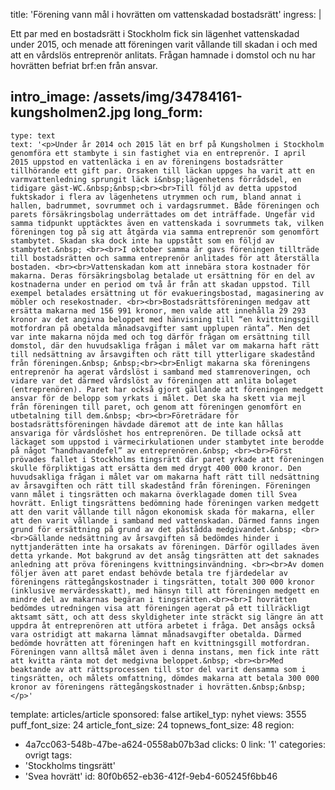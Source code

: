 title: 'Förening vann mål i hovrätten om vattenskadad bostadsrätt'
ingress: |
  <p>Ett par med en bostadsrätt i Stockholm fick sin lägenhet vattenskadad under 2015, och menade att föreningen varit vållande till skadan i och med att en vårdslös entreprenör anlitats. Frågan hamnade i domstol och nu har hovrätten befriat brf:en från ansvar.
  </p>
  
intro_image: /assets/img/34784161-kungsholmen2.jpg
long_form:
  -
    type: text
    text: '<p>Under år 2014 och 2015 lät en brf på Kungsholmen i Stockholm genomföra ett stambyte i sin fastighet via en entreprenör. I april 2015 uppstod en vattenläcka i en av föreningens bostadsrätter tillhörande ett gift par. Orsaken till läckan uppges ha varit att en varmvattenledning sprungit läck i&nbsp;lägenhetens förrådsdel, en tidigare gäst-WC.&nbsp;&nbsp;<br><br>Till följd av detta uppstod fuktskador i flera av lägenhetens utrymmen och rum, bland annat i hallen, badrummet, sovrummet och i vardagsrummet. Både föreningen och parets försäkringsbolag underrättades om det inträffade. Ungefär vid samma tidpunkt upptäcktes även en vattenskada i sovrummets tak, vilken föreningen tog på sig att åtgärda via samma entreprenör som genomfört stambytet. Skadan ska dock inte ha uppstått som en följd av stambytet.&nbsp; <br><br>I oktober samma år gavs föreningen tillträde till bostadsrätten och samma entreprenör anlitades för att återställa bostaden. <br><br>Vattenskadan kom att innebära stora kostnader för makarna. Deras försäkringsbolag betalade ut ersättning för en del av kostnaderna under en period om två år från att skadan uppstod. Till exempel betalades ersättning ut för evakueringsbostad, magasinering av möbler och resekostnader. <br><br>Bostadsrättsföreningen medgav att ersätta makarna med 156 991 kronor, men valde att innehålla 29 293 kronor av det angivna beloppet med hänvisning till “en kvittningsgill motfordran på obetalda månadsavgifter samt upplupen ränta”. Men det var inte makarna nöjda med och tog därför frågan om ersättning till domstol, där den huvudsakliga frågan i målet var om makarna haft rätt till nedsättning av årsavgiften och rätt till ytterligare skadestånd från föreningen.&nbsp; &nbsp;<br><br>Enligt makarna ska föreningens entreprenör ha agerat vårdslöst i samband med stamrenoveringen, och vidare var det därmed vårdslöst av föreningen att anlita bolaget (entreprenören). Paret har också gjort gällande att föreningen medgett ansvar för de belopp som yrkats i målet. Det ska ha skett via mejl från föreningen till paret, och genom att föreningen genomfört en utbetalning till dem.&nbsp; <br><br>Företrädare för bostadsrättsföreningen hävdade däremot att de inte kan hållas ansvariga för vårdslöshet hos entreprenören. De tillade också att läckaget som uppstod i värmecirkulationen under stambytet inte berodde på något “handhavandefel” av entreprenören.&nbsp; <br><br>Först prövades fallet i Stockholms tingsrätt där paret yrkade att föreningen skulle förpliktigas att ersätta dem med drygt 400 000 kronor. Den huvudsakliga frågan i målet var om makarna haft rätt till nedsättning av årsavgiften och rätt till skadestånd från föreningen. Föreningen vann målet i tingsrätten och makarna överklagade domen till Svea hovrätt. Enligt tingsrättens bedömning hade föreningen varken medgett att den varit vållande till någon ekonomisk skada för makarna, eller att den varit vållande i samband med vattenskadan. Därmed fanns ingen grund för ersättning på grund av det påstådda medgivandet.&nbsp; <br><br>Gällande nedsättning av årsavgiften så bedömdes hinder i nyttjanderätten inte ha orsakats av föreningen. Därför ogillades även detta yrkande. Mot bakgrund av det ansåg tingsrätten att det saknades anledning att pröva föreningens kvittningsinvändning. <br><br>Av domen följer även att paret endast behövde betala tre fjärdedelar av föreningens rättegångskostnader i tingsrätten, totalt 300 000 kronor (inklusive mervärdesskatt), med hänsyn till att föreningen medgett en mindre del av makarnas begäran i tingsrätten.<br><br>I hovrätten bedömdes utredningen visa att föreningen agerat på ett tillräckligt aktsamt sätt, och att dess skyldigheter inte sträckt sig längre än att uppdra åt entreprenören att utföra arbetet i fråga. Det ansågs också vara ostridigt att makarna lämnat månadsavgifter obetalda. Därmed bedömde hovrätten att föreningen haft en kvittningsgill motfordran. Föreningen vann alltså målet även i denna instans, men fick inte rätt att kvitta ränta mot det medgivna beloppet.&nbsp; <br><br>Med beaktande av att rättsprocessen till stor del varit densamma som i tingsrätten, och målets omfattning, dömdes makarna att betala 300 000 kronor av föreningens rättegångskostnader i hovrätten.&nbsp;&nbsp;</p>'
template: articles/article
sponsored: false
artikel_typ: nyhet
views: 3555
puff_font_size: 24
article_font_size: 24
topnews_font_size: 48
region:
  - 4a7cc063-548b-47be-a624-0558ab07b3ad
clicks: 0
link: '1'
categories: ovrigt
tags:
  - 'Stockholms tingsrätt'
  - 'Svea hovrätt'
id: 80f0b652-eb36-412f-9eb4-605245f6bb46
